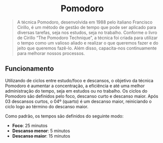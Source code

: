 <h1 align='center'>Pomodoro</h1>

<blockquote>
A técnica Pomodoro, desenvolvida em 1988 pelo italiano Francisco Cirillo, é um método de gestão de tempo que pode ser aplicado para diversas tarefas, seja nos estudos, seja no trabalho. 
Conforme o livro de Cirillo “The Pomodoro Technique”, a técnica foi criada para utilizar o tempo como um valioso aliado e realizar o que queremos fazer e do jeito que queremos fazê-lo. Além disso, capacita-nos continuamente para melhorar nossos processos.
</blockquote>

<h2> Funcionamento </h2>
<p>Utilizando de ciclos entre estudo/foco e descansos, o objetivo da técnica Pomodoro é aumentar a concentração, a eficiência e até uma melhor administração do tempo, seja em estudos ou no trabalho. Os ciclos do Pomodoro são definidos pelo foco, descanso curto e descanso maior. Após 03 descansos curtos, o 04º (quarto) é um descanso maior, reiniciando o ciclo logo ao término do descanso maior.</p>
<p>Como padrão, os tempos são definidos do seguinte modo:<p>
<ul>
  <li><strong>Foco</strong>: 25 minutos</li>
  <li><strong>Descanso menor</strong>: 5 minutos</li>
  <li><strong>Descanso maior</strong>: 15 minutos</li>
</ul>
